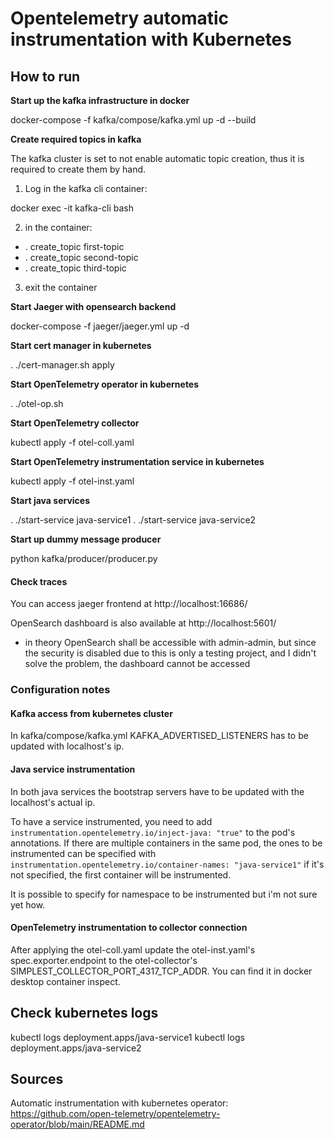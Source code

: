 # Opentelemetry automatic instrumentation with Kubernetes

## How to run

**Start up the kafka infrastructure in docker**

docker-compose -f kafka/compose/kafka.yml up -d --build

**Create required topics in kafka**

The kafka cluster is set to not enable automatic topic creation, thus it is required to create them by hand.

1) Log in the kafka cli container:

docker exec -it kafka-cli bash

2) in the container:

- . create_topic first-topic
- . create_topic second-topic
- . create_topic third-topic


3) exit the container

**Start Jaeger with opensearch backend**

docker-compose -f jaeger/jaeger.yml up -d

**Start cert manager in kubernetes**

. ./cert-manager.sh apply

**Start OpenTelemetry operator in kubernetes**

. ./otel-op.sh

**Start OpenTelemetry collector**

kubectl apply -f otel-coll.yaml

**Start OpenTelemetry instrumentation service in kubernetes**

kubectl apply -f otel-inst.yaml

**Start java services**

. ./start-service java-service1
. ./start-service java-service2

**Start up dummy message producer**

python kafka/producer/producer.py

#### Check traces

You can access jaeger frontend at http://localhost:16686/

OpenSearch dashboard is also available at http://localhost:5601/
- in theory OpenSearch shall be accessible with admin-admin, but
since the security is disabled due to this is only a testing project,
and I didn't solve the problem, the dashboard cannot be accessed

### Configuration notes

#### Kafka access from kubernetes cluster 
In kafka/compose/kafka.yml KAFKA_ADVERTISED_LISTENERS has to be updated with localhost's ip.

#### Java service instrumentation

In both java services the bootstrap servers have to be updated with the localhost's actual ip.

To have a service instrumented, you need to add
`instrumentation.opentelemetry.io/inject-java: "true"`
to the pod's annotations. If there are multiple containers in the same pod, the ones to be instrumented can be specified with
`instrumentation.opentelemetry.io/container-names: "java-service1"`
if it's not specified, the first container will be instrumented.

It is possible to specify for namespace to be instrumented but i'm not sure yet how.

#### OpenTelemetry instrumentation to collector connection

After applying the otel-coll.yaml update the otel-inst.yaml's spec.exporter.endpoint to the otel-collector's SIMPLEST_COLLECTOR_PORT_4317_TCP_ADDR.
You can find it in docker desktop container inspect.

## Check kubernetes logs

kubectl logs deployment.apps/java-service1
kubectl logs deployment.apps/java-service2

## Sources

Automatic instrumentation with kubernetes operator:
https://github.com/open-telemetry/opentelemetry-operator/blob/main/README.md
